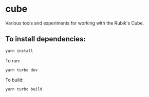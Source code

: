 # cube

Various tools and experiments for working with the Rubik's Cube.

## To install dependencies:

```bash
yarn install
```

To run:

```bash
yarn turbo dev
```

To build:

```bash
yarn turbo build
```
